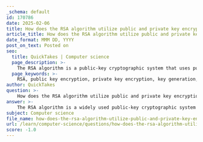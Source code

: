 ```yaml
---
_schema: default
id: 170786
date: 2025-02-06
title: How does the RSA algorithm utilize public and private key encryption?
article_title: How does the RSA algorithm utilize public and private key encryption?
date_format: MMM DD, YYYY
post_on_text: Posted on
seo:
  title: QuickTakes | Computer science
  page_description: >-
    The RSA algorithm is a public-key cryptographic system that uses public and private keys for secure data transmission, based on number theory and the properties of prime numbers.
  page_keywords: >-
    RSA, public key encryption, private key encryption, key generation, prime numbers, modular arithmetic, public key cryptography, encryption process, decryption process, security, totient, coprime, modular multiplicative inverse
author: QuickTakes
question: >-
    How does the RSA algorithm utilize public and private key encryption?
answer: >-
    The RSA algorithm is a widely used public-key cryptographic system that facilitates secure data transmission. It operates on the principles of number theory, particularly the properties of prime numbers and modular arithmetic. Here’s a detailed explanation of how RSA utilizes public and private key encryption:\n\n### Key Generation\n1. **Select Two Large Prime Numbers**: Choose two distinct large prime numbers, denoted as $ p $ and $ q $.\n2. **Compute $ n $**: Calculate $ n $ as the product of these two primes:\n   $$\n   n = p \times q\n   $$\n   The value $ n $ is used as part of both the public and private keys.\n3. **Calculate the Totient**: Compute the totient \( \phi(n) \):\n   $$\n   \phi(n) = (p-1)(q-1)\n   $$\n4. **Choose Public Exponent $ e $**: Select an integer $ e $ such that \( 1 < e < \phi(n) \) and $ e $ is coprime to \( \phi(n) \). Common choices for $ e $ include 3, 17, or 65537.\n5. **Determine Private Exponent $ d $**: Calculate $ d $ as the modular multiplicative inverse of $ e $ modulo \( \phi(n) \):\n   $$\n   d \equiv e^{-1} \mod \phi(n)\n   $$\n\n### Key Pair\n- **Public Key**: The public key consists of the pair \( (n, e) \). This key can be shared openly and is used for encryption.\n- **Private Key**: The private key consists of \( (n, d) \). This key must be kept secret and is used for decryption.\n\n### Encryption Process\nTo encrypt a message $ m $ (where $ m $ is an integer such that $ 0 \leq m < n $), the sender computes the ciphertext $ c $ using the recipient's public key:\n$$\nc \equiv m^e \mod n\n$$\n\n### Decryption Process\nTo decrypt the ciphertext $ c $, the recipient uses their private key:\n$$\nm \equiv c^d \mod n\n$$\n\n### Security Basis\nThe security of the RSA algorithm relies on the difficulty of factoring the product of two large prime numbers. While it is easy to multiply two primes to get $ n $, it is computationally challenging to reverse this process (i.e., to factor $ n $ back into $ p $ and $ q $ when $ n $ is large enough).\n\n### Summary\nIn summary, the RSA algorithm employs a public key for encryption, which can be shared with anyone, and a private key for decryption, which is kept secret. This asymmetric key system allows secure communication without the need for a shared secret key, addressing the key distribution problem inherent in symmetric encryption methods.
subject: Computer science
file_name: how-does-the-rsa-algorithm-utilize-public-and-private-key-encryption.md
url: /learn/computer-science/questions/how-does-the-rsa-algorithm-utilize-public-and-private-key-encryption
score: -1.0
---
```


&nbsp;